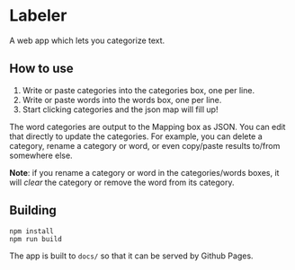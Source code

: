 # Labeler

A web app which lets you categorize text.

## How to use

1. Write or paste categories into the categories box, one per line.
2. Write or paste words into the words box, one per line.
3. Start clicking categories and the json map will fill up!

The word categories are output to the Mapping box as JSON. You can edit that directly to update the categories. For example, you can delete a category, rename a category or word, or even copy/paste results to/from somewhere else.

**Note**: if you rename a category or word in the categories/words boxes, it will *clear* the category or remove the word from its category.

## Building

    npm install
    npm run build

The app is built to `docs/` so that it can be served by Github Pages.
